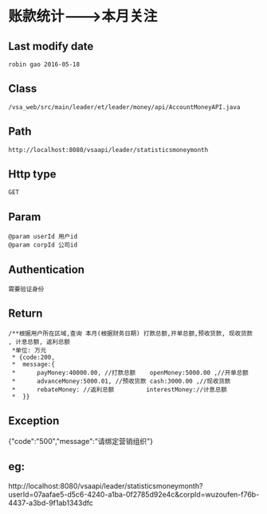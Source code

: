 # 账款统计--->本月关注

## Last modify date
	robin gao 2016-05-18

## Class 
	/vsa_web/src/main/leader/et/leader/money/api/AccountMoneyAPI.java

## Path
	http://localhost:8080/vsaapi/leader/statisticsmoneymonth

## Http type
	GET

## Param
 	@param userId 用户id
 	@param corpId 公司id

## Authentication
	需要验证身份
	
## Return
	/**根据用户所在区域,查询 本月(根据财务日期) 打款总额,开单总额,预收货款, 现收货款 , 计息总额, 返利总额
	 *单位: 万元
	 * {code:200,
	 *  message:{
	 *  	payMoney:40000.00, //打款总额    openMoney:5000.00 ,//开单总额
	 *  	advanceMoney:5000.01, //预收货款 cash:3000.00 ,//现收货款
	 *  	rebateMoney: //返利总额         interestMoney://计息总额
	 *  }}

## Exception
   {"code":"500","message":"请绑定营销组织"}

## eg:
http://localhost:8080/vsaapi/leader/statisticsmoneymonth?userId=07aafae5-d5c6-4240-a1ba-0f2785d92e4c&corpId=wuzoufen-f76b-4437-a3bd-9f1ab1343dfc
